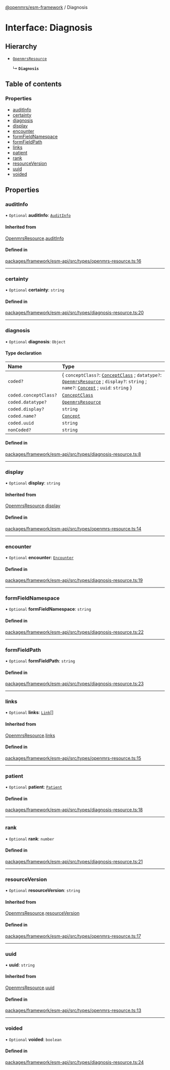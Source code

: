 [@openmrs/esm-framework](../API.md) / Diagnosis

# Interface: Diagnosis

## Hierarchy

- [`OpenmrsResource`](OpenmrsResource.md)

  ↳ **`Diagnosis`**

## Table of contents

### Properties

- [auditInfo](Diagnosis.md#auditinfo)
- [certainty](Diagnosis.md#certainty)
- [diagnosis](Diagnosis.md#diagnosis)
- [display](Diagnosis.md#display)
- [encounter](Diagnosis.md#encounter)
- [formFieldNamespace](Diagnosis.md#formfieldnamespace)
- [formFieldPath](Diagnosis.md#formfieldpath)
- [links](Diagnosis.md#links)
- [patient](Diagnosis.md#patient)
- [rank](Diagnosis.md#rank)
- [resourceVersion](Diagnosis.md#resourceversion)
- [uuid](Diagnosis.md#uuid)
- [voided](Diagnosis.md#voided)

## Properties

### auditInfo

• `Optional` **auditInfo**: [`AuditInfo`](AuditInfo.md)

#### Inherited from

[OpenmrsResource](OpenmrsResource.md).[auditInfo](OpenmrsResource.md#auditinfo)

#### Defined in

[packages/framework/esm-api/src/types/openmrs-resource.ts:16](https://github.com/Vishal772-pixel/openmrs-esm-core/blob/main/packages/framework/esm-api/src/types/openmrs-resource.ts#L16)

___

### certainty

• `Optional` **certainty**: `string`

#### Defined in

[packages/framework/esm-api/src/types/diagnosis-resource.ts:20](https://github.com/Vishal772-pixel/openmrs-esm-core/blob/main/packages/framework/esm-api/src/types/diagnosis-resource.ts#L20)

___

### diagnosis

• `Optional` **diagnosis**: `Object`

#### Type declaration

| Name | Type |
| :------ | :------ |
| `coded?` | { `conceptClass?`: [`ConceptClass`](ConceptClass.md) ; `datatype?`: [`OpenmrsResource`](OpenmrsResource.md) ; `display?`: `string` ; `name?`: [`Concept`](Concept.md) ; `uuid`: `string`  } |
| `coded.conceptClass?` | [`ConceptClass`](ConceptClass.md) |
| `coded.datatype?` | [`OpenmrsResource`](OpenmrsResource.md) |
| `coded.display?` | `string` |
| `coded.name?` | [`Concept`](Concept.md) |
| `coded.uuid` | `string` |
| `nonCoded?` | `string` |

#### Defined in

[packages/framework/esm-api/src/types/diagnosis-resource.ts:8](https://github.com/Vishal772-pixel/openmrs-esm-core/blob/main/packages/framework/esm-api/src/types/diagnosis-resource.ts#L8)

___

### display

• `Optional` **display**: `string`

#### Inherited from

[OpenmrsResource](OpenmrsResource.md).[display](OpenmrsResource.md#display)

#### Defined in

[packages/framework/esm-api/src/types/openmrs-resource.ts:14](https://github.com/Vishal772-pixel/openmrs-esm-core/blob/main/packages/framework/esm-api/src/types/openmrs-resource.ts#L14)

___

### encounter

• `Optional` **encounter**: [`Encounter`](Encounter.md)

#### Defined in

[packages/framework/esm-api/src/types/diagnosis-resource.ts:19](https://github.com/Vishal772-pixel/openmrs-esm-core/blob/main/packages/framework/esm-api/src/types/diagnosis-resource.ts#L19)

___

### formFieldNamespace

• `Optional` **formFieldNamespace**: `string`

#### Defined in

[packages/framework/esm-api/src/types/diagnosis-resource.ts:22](https://github.com/Vishal772-pixel/openmrs-esm-core/blob/main/packages/framework/esm-api/src/types/diagnosis-resource.ts#L22)

___

### formFieldPath

• `Optional` **formFieldPath**: `string`

#### Defined in

[packages/framework/esm-api/src/types/diagnosis-resource.ts:23](https://github.com/Vishal772-pixel/openmrs-esm-core/blob/main/packages/framework/esm-api/src/types/diagnosis-resource.ts#L23)

___

### links

• `Optional` **links**: [`Link`](Link.md)[]

#### Inherited from

[OpenmrsResource](OpenmrsResource.md).[links](OpenmrsResource.md#links)

#### Defined in

[packages/framework/esm-api/src/types/openmrs-resource.ts:15](https://github.com/Vishal772-pixel/openmrs-esm-core/blob/main/packages/framework/esm-api/src/types/openmrs-resource.ts#L15)

___

### patient

• `Optional` **patient**: [`Patient`](Patient.md)

#### Defined in

[packages/framework/esm-api/src/types/diagnosis-resource.ts:18](https://github.com/Vishal772-pixel/openmrs-esm-core/blob/main/packages/framework/esm-api/src/types/diagnosis-resource.ts#L18)

___

### rank

• `Optional` **rank**: `number`

#### Defined in

[packages/framework/esm-api/src/types/diagnosis-resource.ts:21](https://github.com/Vishal772-pixel/openmrs-esm-core/blob/main/packages/framework/esm-api/src/types/diagnosis-resource.ts#L21)

___

### resourceVersion

• `Optional` **resourceVersion**: `string`

#### Inherited from

[OpenmrsResource](OpenmrsResource.md).[resourceVersion](OpenmrsResource.md#resourceversion)

#### Defined in

[packages/framework/esm-api/src/types/openmrs-resource.ts:17](https://github.com/Vishal772-pixel/openmrs-esm-core/blob/main/packages/framework/esm-api/src/types/openmrs-resource.ts#L17)

___

### uuid

• **uuid**: `string`

#### Inherited from

[OpenmrsResource](OpenmrsResource.md).[uuid](OpenmrsResource.md#uuid)

#### Defined in

[packages/framework/esm-api/src/types/openmrs-resource.ts:13](https://github.com/Vishal772-pixel/openmrs-esm-core/blob/main/packages/framework/esm-api/src/types/openmrs-resource.ts#L13)

___

### voided

• `Optional` **voided**: `boolean`

#### Defined in

[packages/framework/esm-api/src/types/diagnosis-resource.ts:24](https://github.com/Vishal772-pixel/openmrs-esm-core/blob/main/packages/framework/esm-api/src/types/diagnosis-resource.ts#L24)
